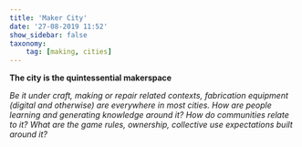 ```yaml
---
title: 'Maker City'
date: '27-08-2019 11:52'
show_sidebar: false
taxonomy:
    tag: [making, cities]
---
```


**The city is the quintessential makerspace**

*Be it under craft, making or repair related contexts, fabrication equipment (digital and otherwise) are everywhere in most cities. How are people learning and generating knowledge around it? How do communities relate to it? What are the game rules, ownership, collective use expectations built around it?*